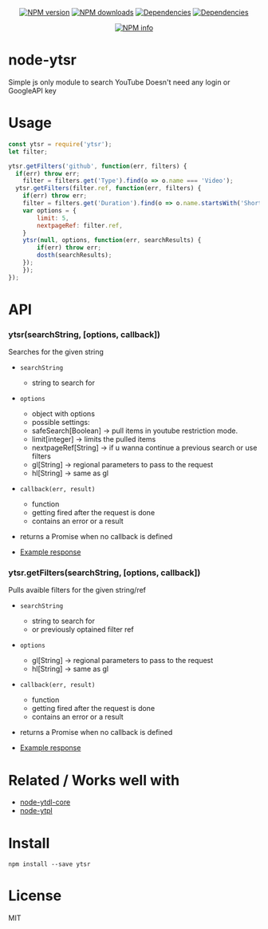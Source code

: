 <div align="center">
  <p>
    <a href="https://www.npmjs.com/package/ytsr"><img src="https://img.shields.io/npm/v/ytsr.svg?maxAge=3600" alt="NPM version" /></a>
    <a href="https://www.npmjs.com/package/ytsr"><img src="https://img.shields.io/npm/dt/ytsr.svg?maxAge=3600" alt="NPM downloads" /></a>
    <a href="https://david-dm.org/"><img src="https://img.shields.io/david/timeforaninja/node-ytsr.svg?maxAge=3600" alt="Dependencies" /></a>
    <a href="https://greenkeeper.io/"><img src="https://badges.greenkeeper.io/TimeForANinja/node-ytsr.svg" alt="Dependencies" /></a>
  </p>
  <p>
    <a href="https://nodei.co/npm/ytsr/"><img src="https://nodei.co/npm/ytsr.png?downloads=true&stars=true" alt="NPM info" /></a>
  </p>
</div>

# node-ytsr

Simple js only module to search YouTube
Doesn't need any login or GoogleAPI key

# Usage

```js
const ytsr = require('ytsr');
let filter;

ytsr.getFilters('github', function(err, filters) {
  if(err) throw err;
	filter = filters.get('Type').find(o => o.name === 'Video');
  ytsr.getFilters(filter.ref, function(err, filters) {
    if(err) throw err;
  	filter = filters.get('Duration').find(o => o.name.startsWith('Short'));
  	var options = {
  		limit: 5,
  		nextpageRef: filter.ref,
  	}
  	ytsr(null, options, function(err, searchResults) {
  		if(err) throw err;
  		dosth(searchResults);
  	});
	});
});
```


# API
### ytsr(searchString, [options, callback])

Searches for the given string

* `searchString`
    * string to search for
* `options`
    * object with options
    * possible settings:
    * safeSearch[Boolean] -> pull items in youtube restriction mode.
    * limit[integer] -> limits the pulled items
    * nextpageRef[String] -> if u wanna continue a previous search or use filters
    * gl[String] -> regional parameters to pass to the request
    * hl[String] -> same as gl
* `callback(err, result)`
    * function
    * getting fired after the request is done
    * contains an error or a result

* returns a Promise when no callback is defined
* [Example response](https://github.com/timeforaninja/node-ytsr/blob/master/example/example_search_output)

### ytsr.getFilters(searchString, [options, callback])

Pulls avaible filters for the given string/ref

* `searchString`
    * string to search for
    * or previously optained filter ref
* `options`
    * gl[String] -> regional parameters to pass to the request
    * hl[String] -> same as gl
* `callback(err, result)`
    * function
    * getting fired after the request is done
    * contains an error or a result

* returns a Promise when no callback is defined
* [Example response](https://github.com/timeforaninja/node-ytsr/blob/master/example/example_filters_output)


# Related / Works well with

* [node-ytdl-core](https://github.com/fent/node-ytdl-core)
* [node-ytpl](https://github.com/TimeForANinja/node-ytpl)


# Install

    npm install --save ytsr



# License
MIT
